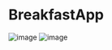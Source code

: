 # BreakfastApp

![image](https://user-images.githubusercontent.com/109075090/233984961-070c8dbf-6c7e-4d35-a803-4fc55aecbe77.png)
![image](https://user-images.githubusercontent.com/109075090/233986001-423f1f0a-5265-457e-94a9-4452ad11bf38.png)
